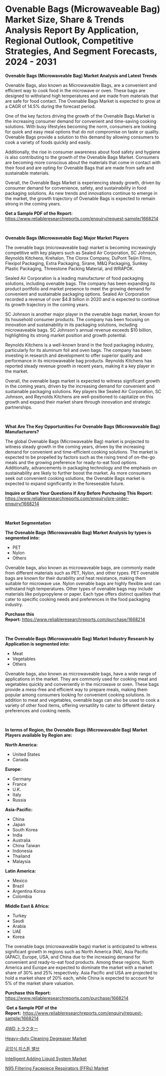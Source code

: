 <p><h1>Ovenable Bags (Microwaveable Bag) Market Size, Share & Trends Analysis Report By Application, Regional Outlook, Competitive Strategies, And Segment Forecasts, 2024 - 2031</h1></p><p><strong>Ovenable Bags (Microwaveable Bag) Market Analysis and Latest Trends</strong></p>
<p><p>Ovenable Bags, also known as Microwaveable Bags, are a convenient and efficient way to cook food in the microwave or oven. These bags are designed to withstand high temperatures and are made from materials that are safe for food contact. The Ovenable Bags Market is expected to grow at a CAGR of 14.5% during the forecast period.</p><p>One of the key factors driving the growth of the Ovenable Bags Market is the increasing consumer demand for convenient and time-saving cooking solutions. With busy lifestyles becoming the norm, consumers are looking for quick and easy meal options that do not compromise on taste or quality. Ovenable Bags provide a solution to this demand by allowing consumers to cook a variety of foods quickly and easily.</p><p>Additionally, the rise in consumer awareness about food safety and hygiene is also contributing to the growth of the Ovenable Bags Market. Consumers are becoming more conscious about the materials that come in contact with their food and are opting for Ovenable Bags that are made from safe and sustainable materials.</p><p>Overall, the Ovenable Bags Market is experiencing steady growth, driven by consumer demand for convenience, safety, and sustainability in food packaging solutions. As new trends and innovations continue to emerge in the market, the growth trajectory of Ovenable Bags is expected to remain strong in the coming years.</p></p>
<p><strong>Get a Sample PDF of the Report:&nbsp;</strong> <a href="https://www.reliableresearchreports.com/enquiry/request-sample/1668214">https://www.reliableresearchreports.com/enquiry/request-sample/1668214</a></p>
<p>&nbsp;</p>
<p><strong>Ovenable Bags (Microwaveable Bag) Major Market Players</strong></p>
<p><p>The ovenable bags (microwaveable bag) market is becoming increasingly competitive with key players such as Sealed Air Corporation, SC Johnson, Reynolds Kitchens, Krehalon, The Clorox Company, DuPont Teijin Films, Flexipol Packaging, Extra Packaging, Sirane, M&Q Packaging, Sunkey Plastic Packaging, Threestone Packing Material, and WRAPOK.</p><p>Sealed Air Corporation is a leading manufacturer of food packaging solutions, including ovenable bags. The company has been expanding its product portfolio and market presence to meet the growing demand for convenient and sustainable packaging options. Sealed Air Corporation recorded a revenue of over $4.8 billion in 2020 and is expected to continue its growth trajectory in the coming years.</p><p>SC Johnson is another major player in the ovenable bags market, known for its household consumer products. The company has been focusing on innovation and sustainability in its packaging solutions, including microwaveable bags. SC Johnson's annual revenue exceeds $10 billion, highlighting its strong market position and growth potential.</p><p>Reynolds Kitchens is a well-known brand in the food packaging industry, particularly for its aluminum foil and oven bags. The company has been investing in research and development to offer superior quality and performance in its microwaveable bag products. Reynolds Kitchens has reported steady revenue growth in recent years, making it a key player in the market.</p><p>Overall, the ovenable bags market is expected to witness significant growth in the coming years, driven by the increasing demand for convenient and sustainable packaging solutions. Key players like Sealed Air Corporation, SC Johnson, and Reynolds Kitchens are well-positioned to capitalize on this growth and expand their market share through innovation and strategic partnerships.</p></p>
<p>&nbsp;</p>
<p><strong>What Are The Key Opportunities For Ovenable Bags (Microwaveable Bag) Manufacturers?</strong></p>
<p><p>The global Ovenable Bags (Microwaveable Bag) market is projected to witness steady growth in the coming years, driven by the increasing demand for convenient and time-efficient cooking solutions. The market is expected to be propelled by factors such as the rising trend of on-the-go meals and the growing preference for ready-to-eat food options. Additionally, advancements in packaging technology and the emphasis on sustainability are likely to further boost the market. As more consumers seek out convenient cooking solutions, the Ovenable Bags market is expected to expand significantly in the foreseeable future.</p></p>
<p><strong>Inquire or Share Your Questions If Any Before Purchasing This Report:</strong> <a href="https://www.reliableresearchreports.com/enquiry/pre-order-enquiry/1668214">https://www.reliableresearchreports.com/enquiry/pre-order-enquiry/1668214</a></p>
<p>&nbsp;</p>
<p><strong>Market Segmentation</strong></p>
<p><strong>The Ovenable Bags (Microwaveable Bag) Market Analysis by types is segmented into:</strong></p>
<p><ul><li>PET</li><li>Nylon</li><li>Others</li></ul></p>
<p><p>Ovenable bags, also known as microwaveable bags, are commonly made from different materials such as PET, Nylon, and other types. PET ovenable bags are known for their durability and heat resistance, making them suitable for microwave use. Nylon ovenable bags are highly flexible and can withstand high temperatures. Other types of ovenable bags may include materials like polypropylene or paper. Each type offers distinct qualities that cater to specific cooking needs and preferences in the food packaging industry.</p></p>
<p><strong>Purchase this Report:&nbsp;</strong><a href="https://www.reliableresearchreports.com/purchase/1668214">https://www.reliableresearchreports.com/purchase/1668214</a></p>
<p>&nbsp;</p>
<p><strong>The Ovenable Bags (Microwaveable Bag) Market Industry Research by Application is segmented into:</strong></p>
<p><ul><li>Meat</li><li>Vegetables</li><li>Others</li></ul></p>
<p><p>Ovenable bags, also known as microwaveable bags, have a wide range of applications in the market. They are commonly used for cooking meat and vegetables quickly and conveniently in the microwave or oven. These bags provide a mess-free and efficient way to prepare meals, making them popular among consumers looking for convenient cooking solutions. In addition to meat and vegetables, ovenable bags can also be used to cook a variety of other food items, offering versatility to cater to different dietary preferences and cooking needs.</p></p>
<p>&nbsp;</p>
<p><strong>In terms of Region, the Ovenable Bags (Microwaveable Bag) Market Players available by Region are:</strong></p>
<p>
    <p> <strong> North America: </strong>
        <ul>
            <li>United States</li>
            <li>Canada</li>
        </ul>
        </p> 
    <p> <strong> Europe: </strong>
        <ul>
            <li>Germany</li>
            <li>France</li>
            <li>U.K.</li>
            <li>Italy</li>
            <li>Russia</li>
        </ul>
        </p> 
    <p> <strong> Asia-Pacific: </strong>
        <ul>
            <li>China</li>
            <li>Japan</li>
            <li>South Korea</li>
            <li>India</li>
            <li>Australia</li>
            <li>China Taiwan</li>
            <li>Indonesia</li>
            <li>Thailand</li>
            <li>Malaysia</li>
        </ul>
        </p> 
    <p> <strong> Latin America: </strong>
        <ul>
            <li>Mexico</li>
            <li>Brazil</li>
            <li>Argentina Korea</li>
            <li>Colombia</li>
        </ul>
        </p> 
    <p> <strong> Middle East & Africa: </strong>
        <ul>
            <li>Turkey</li>
            <li>Saudi</li>
            <li>Arabia</li>
            <li>UAE</li>
            <li>Korea</li>
        </ul>
    </p>
    </p>
<p><p>The ovenable bags (microwaveable bags) market is anticipated to witness significant growth in regions such as North America (NA), Asia Pacific (APAC), Europe, USA, and China due to the increasing demand for convenient and ready-to-eat food products. Among these regions, North America and Europe are expected to dominate the market with a market share of 30% and 25% respectively. Asia Pacific and USA are projected to hold a market share of 20% each, while China is expected to account for 5% of the market share valuation.</p></p>
<p><strong>Purchase this Report: </strong><a href="https://www.reliableresearchreports.com/purchase/1668214">https://www.reliableresearchreports.com/purchase/1668214</a></p>
<p>&nbsp;<strong>Get a Sample PDF of the Report:&nbsp;&nbsp;</strong><a href="https://www.reliableresearchreports.com/enquiry/request-sample/1668214">https://www.reliableresearchreports.com/enquiry/request-sample/1668214</a></p>
<p><strong></strong></p>
<p><p><a href="https://medium.com/@susanjprice2023/4wd%E3%83%88%E3%83%A9%E3%82%AF%E3%82%BF%E3%83%BC%E5%B8%82%E5%A0%B4%E8%A6%8F%E6%A8%A1%E3%81%AF-%E3%82%B0%E3%83%AD%E3%83%BC%E3%83%90%E3%83%AB%E7%94%A3%E6%A5%AD%E3%81%AB%E3%81%8A%E3%81%91%E3%82%8B%E6%9C%80%E9%81%A9%E3%81%AA%E3%83%9E%E3%83%BC%E3%82%B1%E3%83%86%E3%82%A3%E3%83%B3%E3%82%B0%E3%83%81%E3%83%A3%E3%83%8D%E3%83%AB%E3%82%92%E7%A4%BA%E3%81%97%E3%81%A6%E3%81%84%E3%81%BE%E3%81%99-75c21bd4b018">4WD トラクター</a></p><p><a href="https://issuu.com/reportprime-2/docs/heavy-duty-cleaning-degreaser-market-size-2030.ppt">Heavy-duty Cleaning Degreaser Market</a></p><p><a href="https://github.com/hzumrdvas204296/Market-Research-Report-List-1/blob/main/81842835819.md">공압식 피스톤 밸브</a></p><p><a href="https://issuu.com/reportprime-2/docs/intelligent-adding-liquid-system-market-size-2030.">Intelligent Adding Liquid System Market</a></p><p><a href="https://github.com/yemakinde/Market-Research-Report-List-1/blob/main/n95-filtering-facepiece-respirators-ffrs-market.md">N95 Filtering Facepiece Respirators (FFRs) Market</a></p></p>